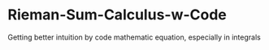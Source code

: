 # Rieman-Sum-Calculus-w-Code
Getting better intuition by code mathematic equation, especially in integrals
